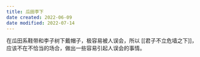 ```yaml
---
title: 瓜田李下
date created: 2022-06-09
date modified: 2022-07-14
---
```


在瓜田系鞋带和李子树下戴帽子，极容易被人误会，所以 [[君子不立危墙之下]]，应该不在不恰当的场合，做出一些容易引起人误会的事情。
